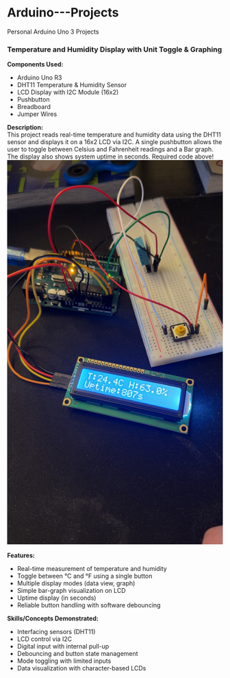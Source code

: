 # Arduino---Projects
Personal Arduino Uno 3 Projects 

### Temperature and Humidity Display with Unit Toggle & Graphing

**Components Used:**
- Arduino Uno R3  
- DHT11 Temperature & Humidity Sensor  
- LCD Display with I2C Module (16x2)  
- Pushbutton  
- Breadboard  
- Jumper Wires  

**Description:**  
This project reads real-time temperature and humidity data using the DHT11 sensor and displays it on a 16x2 LCD via I2C. A single pushbutton allows the user to toggle between Celsius and Fahrenheit readings and a Bar graph. The display also shows system uptime in seconds. Required code above!
![Image](images/IMG_8675.jpg)



**Features:**
- Real-time measurement of temperature and humidity  
- Toggle between °C and °F using a single button  
- Multiple display modes (data view, graph)  
- Simple bar-graph visualization on LCD  
- Uptime display (in seconds)  
- Reliable button handling with software debouncing  

**Skills/Concepts Demonstrated:**
- Interfacing sensors (DHT11)  
- LCD control via I2C  
- Digital input with internal pull-up  
- Debouncing and button state management  
- Mode toggling with limited inputs  
- Data visualization with character-based LCDs  
